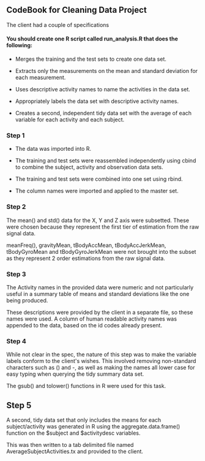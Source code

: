 ## CodeBook for Cleaning Data Project

The client had a couple of specifications

#### You should create one R script called run_analysis.R that does the following:
 
* Merges the training and the test sets to create one data set.

* Extracts only the measurements on the mean and standard deviation for each measurement.
 
* Uses descriptive activity names to name the activities in the data set.

* Appropriately labels the data set with descriptive activity names.

* Creates a second, independent tidy data set with the average of each variable for each activity and each subject. 

### Step 1

* The data was imported into R. 

* The training and test sets were reassembled independently using cbind to combine the subject, activity and observation data sets.

* The training and test sets were combined into one set using rbind.

* The column names were imported and applied to the master set.

### Step 2

The mean() and std() data for the X, Y and Z axis were subsetted. These were chosen because they represent the first tier of estimation from the raw signal data. 

meanFreq(), gravityMean, tBodyAccMean, tBodyAccJerkMean, tBodyGyroMean and tBodyGyroJerkMean were not brought into the subset as they represent 2 order estimations from the raw signal data.

### Step 3

The Activity names in the provided data  were numeric and not particularly useful in a summary table of means and standard deviations like the one being produced.

These descriptions were provided by the client in a separate file, so these names were used. A column of human readable activity names was appended to the data, based on the id codes already present.

### Step 4

While not clear in the spec, the nature of this step was to make the variable labels conform to the client's wishes. This involved removing non-standard characters such as () and -, as well as making the names all lower case for easy typing when querying the tidy summary data set.

The gsub() and tolower() functions in R were used for this task.

## Step 5

A second, tidy data set that only includes the means for each subject/activity was generated in R using the aggregate.data.frame() function on the $subject and $activitydesc variables.

This was then written to a tab delimited file named AverageSubjectActivities.tx and provided to the client.